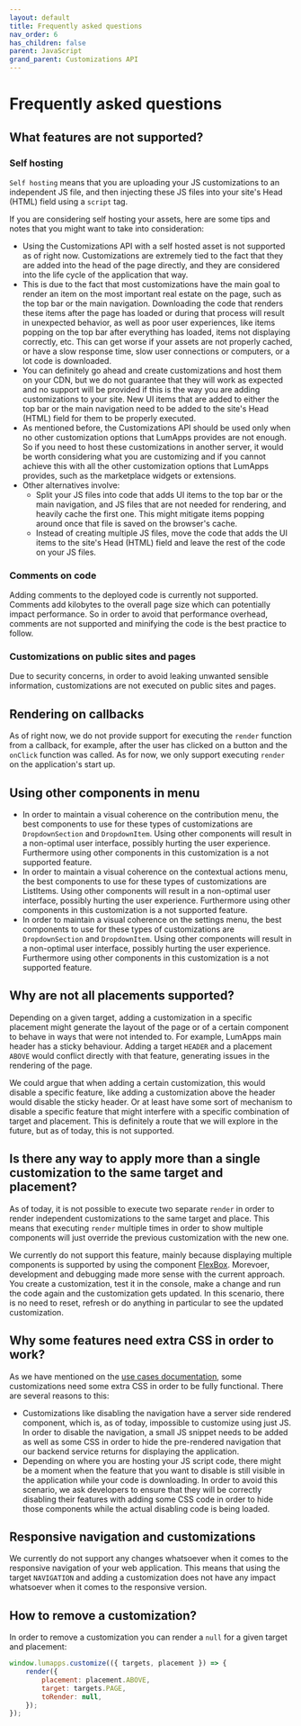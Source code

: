 ```yaml
---
layout: default
title: Frequently asked questions
nav_order: 6
has_children: false
parent: JavaScript
grand_parent: Customizations API
---
```


# Frequently asked questions

## What features are not supported?

### Self hosting

`Self hosting` means that you are uploading your JS customizations to an independent JS file, and then injecting these JS files into your site's Head (HTML) field using a `script` tag.

If you are considering self hosting your assets, here are some tips and notes that you might want to take into consideration:
- Using the Customizations API with a self hosted asset is not supported as of right now. Customizations are extremely tied to the fact that they are added into the head of the page directly, and they are considered into the life cycle of the application that way.
- This is due to the fact that most customizations have the main goal to render an item on the most important real estate on the page, such as the top bar or the main navigation. Downloading the code that renders these items after the page has loaded or during that process will result in unexpected behavior, as well as poor user experiences, like items popping on the top bar after everything has loaded, items not displaying correctly, etc. This can get worse if your assets are not properly cached, or have a slow response time, slow user connections or computers, or a lot code is downloaded.
- You can definitely go ahead and create customizations and host them on your CDN, but we do not guarantee that they will work as expected and no support will be provided if this is the way you are adding customizations to your site. New UI items that are added to either the top bar or the main navigation need to be added to the site's Head (HTML) field for them to be properly executed.
- As mentioned before, the Customizations API should be used only when no other customization options that LumApps provides are not enough. So if you need to host these customizations in another server, it would be worth considering what you are customizing and if you cannot achieve this with all the other customization options that LumApps provides, such as the marketplace widgets or extensions.
- Other alternatives involve:
    - Split your JS files into code that adds UI items to the top bar or the main navigation, and JS files that are not needed for rendering, and heavily cache the first one. This might mitigate items popping around once that file is saved on the browser's cache.
    - Instead of creating multiple JS files, move the code that adds the UI items to the site's Head (HTML) field and leave the rest of the code on your JS files. 

### Comments on code
Adding comments to the deployed code is currently not supported. Comments add kilobytes to the overall page size which can potentially impact performance. So in order to avoid that performance overhead, comments are not supported and minifying the code is the best practice to follow.

### Customizations on public sites and pages
Due to security concerns, in order to avoid leaking unwanted sensible information, customizations are not executed on public sites and pages.

## Rendering on callbacks

As of right now, we do not provide support for executing the `render` function from a callback, for example, after the user has clicked on a button and the `onClick` function was called. As for now, we only support executing `render` on the application's start up.

## Using other components in menu
- In order to maintain a visual coherence on the contribution menu, the best components to use for these types of customizations are `DropdownSection` and `DropdownItem`. Using other components will result in a non-optimal user interface, possibly hurting the user experience. Furthermore using other components in this customization is a not supported feature.
- In order to maintain a visual coherence on the contextual actions menu, the best components to use for these types of customizations are ListItems. Using other components will result in a non-optimal user interface, possibly hurting the user experience. Furthermore using other components in this customization is a not supported feature.
- In order to maintain a visual coherence on the settings menu, the best components to use for these types of customizations are `DropdownSection` and `DropdownItem`. Using other components will result in a non-optimal user interface, possibly hurting the user experience. Furthermore using other components in this customization is a not supported feature.

## Why are not all placements supported?

Depending on a given target, adding a customization in a specific placement might generate the layout of the page or of a certain component to behave in ways that were not intended to. For example, LumApps main header has a sticky behaviour. Adding a target `HEADER` and a placement `ABOVE` would conflict directly with that feature, generating issues in the rendering of the page. 

We could argue that when adding a certain customization, this would disable a specific feature, like adding a customization above the header would disable the sticky header. Or at least have some sort of mechanism to disable a specific feature that might interfere with a specific combination of target and placement. This is definitely a route that we will explore in the future, but as of today, this is not supported.

## Is there any way to apply more than a single customization to the same target and placement?

As of today, it is not possible to execute two separate `render` in order to render independent customizations to the same target and place. This means that executing `render` multiple times in order to show multiple components will just override the previous customization with the new one.

We currently do not support this feature, mainly because displaying multiple components is supported by using the component [FlexBox](./api#flexbox). Morevoer, development and debugging made more sense with the current approach. You create a customization, test it in the console, make a change and run the code again and the customization gets updated. In this scenario, there is no need to reset, refresh or do anything in particular to see the updated customization.

## Why some features need extra CSS in order to work?

As we have mentioned on the [use cases documentation](./use-cases), some customizations need some extra CSS in order to be fully functional. There are several reasons to this:
- Customizations like disabling the navigation have a server side rendered component, which is, as of today, impossible to customize using just JS. In order to disable the navigation, a small JS snippet needs to be added as well as some CSS in order to hide the pre-rendered navigation that our backend service returns for displaying the application.
- Depending on where you are hosting your JS script code, there might be a moment when the feature that you want to disable is still visible in the application while your code is downloading. In order to avoid this scenario, we ask developers to ensure that they will be correctly disabling their features with adding some CSS code in order to hide those components while the actual disabling code is being loaded.

## Responsive navigation and customizations

We currently do not support any changes whatsoever when it comes to the responsive navigation of your web application. This means that using the target `NAVIGATION` and adding a customization does not have any impact whatsoever when it comes to the responsive version.

## How to remove a customization?

In order to remove a customization you can render a `null` for a given target and placement:

```js
window.lumapps.customize(({ targets, placement }) => {
    render({
        placement: placement.ABOVE,
        target: targets.PAGE,
        toRender: null,
    });
});
```

